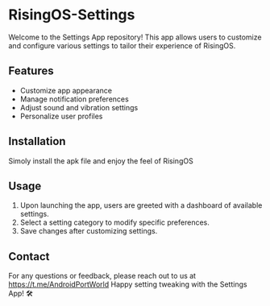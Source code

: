 # RisingOS-Settings

Welcome to the Settings App repository! This app allows users to customize and configure various settings to tailor their experience of RisingOS.

## Features

- Customize app appearance
- Manage notification preferences
- Adjust sound and vibration settings
- Personalize user profiles

## Installation

Simoly install the apk file and enjoy the feel of RisingOS

## Usage

1. Upon launching the app, users are greeted with a dashboard of available settings.
2. Select a setting category to modify specific preferences.
3. Save changes after customizing settings.

## Contact

For any questions or feedback, please reach out to us at 
https://t.me/AndroidPortWorld
Happy setting tweaking with the Settings App! 🛠️
